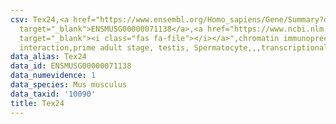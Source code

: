 ```yaml
---
csv: Tex24,<a href="https://www.ensembl.org/Homo_sapiens/Gene/Summary?db=core;g=ENSMUSG00000071138"
  target="_blank">ENSMUSG00000071138</a>,<a href="https://www.ncbi.nlm.nih.gov/pubmed/25450459"
  target="_blank"><i class="fas fa-file"></i></a>",chromatin immunoprecipitation assay,direct
  interaction,prime adult stage, testis, Spermatocyte,,,transcriptional regulation,
data_alias: Tex24
data_id: ENSMUSG00000071138
data_numevidence: 1
data_species: Mus musculus
data_taxid: '10090'
title: Tex24
---
```

